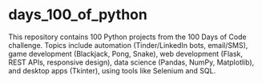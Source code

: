 # days_100_of_python
This repository contains 100 Python projects from the 100 Days of Code challenge. Topics include automation (Tinder/LinkedIn bots, email/SMS), game development (Blackjack, Pong, Snake), web development (Flask, REST APIs, responsive design), data science (Pandas, NumPy, Matplotlib), and desktop apps (Tkinter), using tools like Selenium and SQL.
